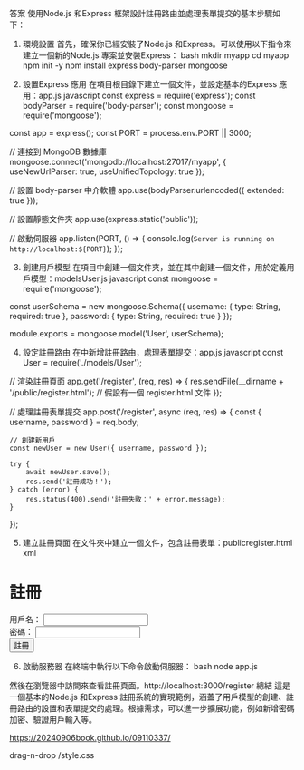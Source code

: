 答案
使用Node.js 和Express 框架設計註冊路由並處理表單提交的基本步驟如下：
1. 環境設置
首先，確保你已經安裝了Node.js 和Express。可以使用以下指令來建立一個新的Node.js 專案並安裝Express：
bash
mkdir myapp
cd myapp
npm init -y
npm install express body-parser mongoose

2. 設置Express 應用
在項目根目錄下建立一個文件，並設定基本的Express 應用：app.js
javascript
const express = require('express');
const bodyParser = require('body-parser');
const mongoose = require('mongoose');

const app = express();
const PORT = process.env.PORT || 3000;

// 連接到 MongoDB 數據庫
mongoose.connect('mongodb://localhost:27017/myapp', { useNewUrlParser: true, useUnifiedTopology: true });

// 設置 body-parser 中介軟體
app.use(bodyParser.urlencoded({ extended: true }));

// 設置靜態文件夾
app.use(express.static('public'));

// 啟動伺服器
app.listen(PORT, () => {
    console.log(`Server is running on http://localhost:${PORT}`);
});

3. 創建用戶模型
在項目中創建一個文件夾，並在其中創建一個文件，用於定義用戶模型：modelsUser.js
javascript
const mongoose = require('mongoose');

const userSchema = new mongoose.Schema({
    username: { type: String, required: true },
    password: { type: String, required: true }
});

module.exports = mongoose.model('User', userSchema);

4. 設定註冊路由
在中新增註冊路由，處理表單提交：app.js
javascript
const User = require('./models/User');

// 渲染註冊頁面
app.get('/register', (req, res) => {
    res.sendFile(__dirname + '/public/register.html'); // 假設有一個 register.html 文件
});

// 處理註冊表單提交
app.post('/register', async (req, res) => {
    const { username, password } = req.body;

    // 創建新用戶
    const newUser = new User({ username, password });
    
    try {
        await newUser.save();
        res.send('註冊成功！');
    } catch (error) {
        res.status(400).send('註冊失敗：' + error.message);
    }
});

5. 建立註冊頁面
在文件夾中建立一個文件，包含註冊表單：publicregister.html
xml
<!DOCTYPE html>
<html lang="zh-Hant">
<head>
    <meta charset="UTF-8">
    <meta name="viewport" content="width=device-width, initial-scale=1.0">
    <title>註冊</title>
</head>
<body>
    <h1>註冊</h1>
    <form action="/register" method="POST">
        <label for="username">用戶名：</label>
        <input type="text" id="username" name="username" required>
        <br>
        <label for="password">密碼：</label>
        <input type="password" id="password" name="password" required>
        <br>
        <button type="submit">註冊</button>
    </form>
</body>
</html>

6. 啟動服務器
在終端中執行以下命令啟動伺服器：
bash
node app.js

然後在瀏覽器中訪問來查看註冊頁面。http://localhost:3000/register
總結
這是一個基本的Node.js 和Express 註冊系統的實現範例，涵蓋了用戶模型的創建、註冊路由的設置和表單提交的處理。根據需求，可以進一步擴展功能，例如新增密碼加密、驗證用戶輸入等。

https://20240906book.github.io/09110337/

drag-n-drop
/style.css
